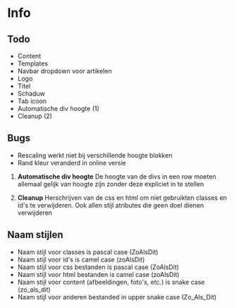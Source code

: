 # Info

## Todo
* Content
* Templates
* Navbar dropdown voor artikelen
* Logo
* Titel
* Schaduw
* Tab icoon
* Automatische div hoogte (1)
* Cleanup (2)

## Bugs
* Rescaling werkt niet bij verschillende hoogte blokken
* Rand kleur veranderd in online versie

1. **Automatische div hoogte**
De hoogte van de divs in een row moeten allemaal gelijk van hoogte zijn zonder deze expliciet in te stellen

2. **Cleanup**
Herschrijven van de css en html om niet gebruikten classes en id's te verwijderen.
Ook allen stijl atributes die geen doel dienen verwijderen

## Naam stijlen
* Naam stijl voor classes is pascal case (ZoAlsDit)
* Naam stijl voor id's is camel case (zoAlsDit)
* Naam stijl voor css bestanden is pascal case (ZoAlsDit)
* Naam stijl voor html bestanden is camel case (zoAlsDit)
* Naam stijl voor content (afbeeldingen, foto's, etc.) is snake case (zo_als_dit)
* Naam stijl voor anderen bestanded in upper snake case (Zo_Als_Dit)
